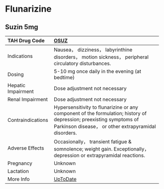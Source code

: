 # Flunarizine

## Suzin 5mg

| TAH Drug Code      | [OSUZ](https://www.tahsda.org.tw/drugs/hissearch.php?drug_code=OSUZ)                                                                                                       |
|:-------------------|:---------------------------------------------------------------------------------------------------------------------------------------------------------------------------|
| Indications        | Nausea， dizziness， labyrinthine disorders， motion sickness， peripheral circulatory disturbances.                                                                       |
| Dosing             | 5-10 mg once daily in the evening (at bedtime)                                                                                                                             |
| Hepatic Impairment | Dose adjustment not necessary                                                                                                                                              |
| Renal Impairment   | Dose adjustment not necessary                                                                                                                                              |
| Contraindications  | Hypersensitivity to flunarizine or any component of the formulation; history of depression; preexisting symptoms of Parkinson disease， or other extrapyramidal disorders. |
| Adverse Effects    | Occasionally， transient fatigue & somnolence; weight gain. Exceptionally， depression or extrapyramidal reactions.                                                        |
| Pregnancy          | Unknown                                                                                                                                                                    |
| Lactation          | Unknown                                                                                                                                                                    |
| More Info          | [UpToDate](https://www.uptodate.com/contents/flunarizine-drug-information)                                                                                                 |

